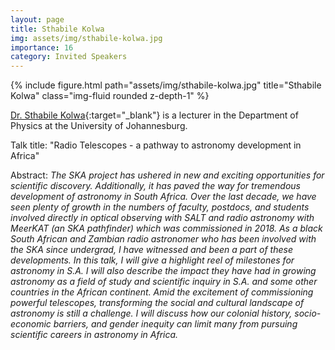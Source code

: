 ```yaml
---
layout: page
title: Sthabile Kolwa
img: assets/img/sthabile-kolwa.jpg
importance: 16
category: Invited Speakers
---
```


<div class="row">
    <div class="col-sm mt-3 mt-md-0">
        {% include figure.html path="assets/img/sthabile-kolwa.jpg" title="Sthabile Kolwa" class="img-fluid rounded z-depth-1" %}
    </div>
</div>

[Dr. Sthabile Kolwa](https://skolwa.github.io){:target="_blank"} is a lecturer in the Department of Physics at the University of Johannesburg.

Talk title: "Radio Telescopes - a pathway to astronomy development in Africa"

Abstract: _The SKA project has ushered in new and exciting opportunities for scientific discovery. Additionally, it has paved the way for tremendous development of astronomy in South Africa. Over the last decade, we have seen plenty of growth in the numbers of faculty, postdocs, and students involved directly in optical observing with SALT and radio astronomy with MeerKAT (an SKA pathfinder) which was commissioned in 2018. As a black South African and Zambian radio astronomer who has been involved with the SKA since undergrad, I have witnessed and been a part of these developments. In this talk, I will give a highlight reel of milestones for astronomy in S.A. I will also describe the impact they have had in growing astronomy as a field of study and scientific inquiry in S.A. and some other countries in the African continent. Amid the excitement of commissioning powerful telescopes, transforming the social and cultural landscape of astronomy is still a challenge. I will discuss how our colonial history, socio-economic barriers, and gender inequity can limit many from pursuing scientific careers in astronomy in Africa._